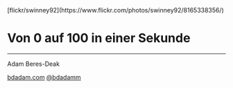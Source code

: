 <!-- .slide: data-background="assets/8165338356_ba4056817d_k.jpg" -->

<div class="attribution">[flickr/swinney92](https://www.flickr.com/photos/swinney92/8165338356/)</div>

# Von 0 auf 100 in einer Sekunde

***

Adam Beres-Deak

[bdadam.com](http://bdadam.com) [@bdadamm](https://twitter.com/bdadamm/)

